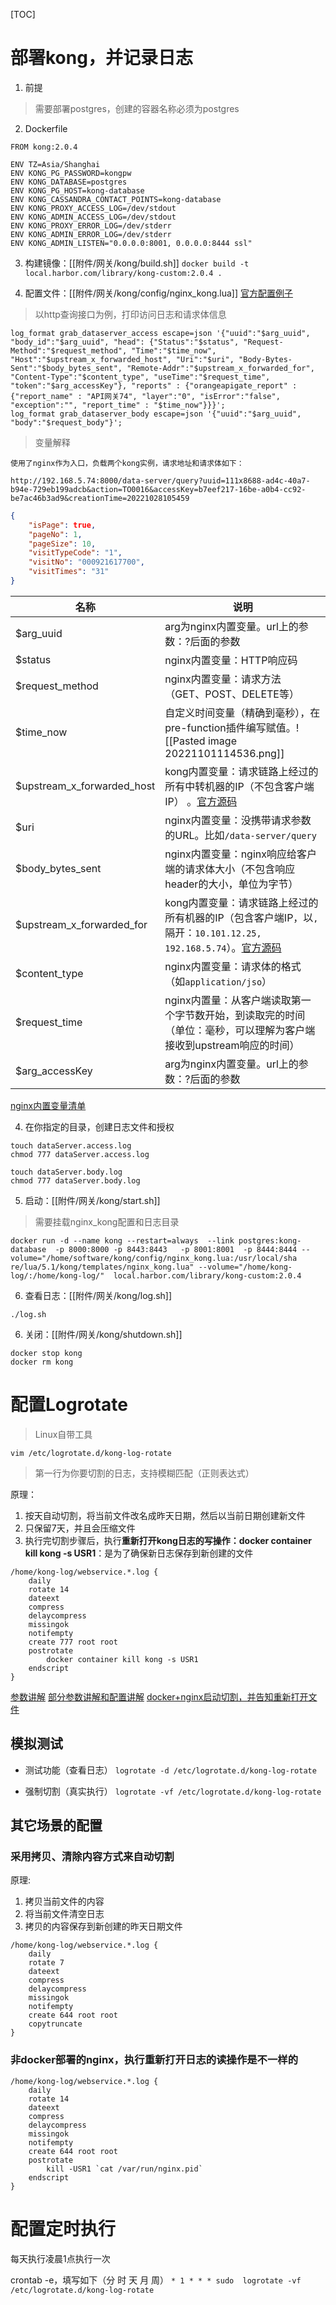 [TOC]

# 部署kong，并记录日志

1. 前提
> 需要部署postgres，创建的容器名称必须为postgres

2. Dockerfile
```docker
FROM kong:2.0.4

ENV TZ=Asia/Shanghai
ENV KONG_PG_PASSWORD=kongpw
ENV KONG_DATABASE=postgres
ENV KONG_PG_HOST=kong-database
ENV KONG_CASSANDRA_CONTACT_POINTS=kong-database
ENV KONG_PROXY_ACCESS_LOG=/dev/stdout
ENV KONG_ADMIN_ACCESS_LOG=/dev/stdout
ENV KONG_PROXY_ERROR_LOG=/dev/stderr
ENV KONG_ADMIN_ERROR_LOG=/dev/stderr
ENV KONG_ADMIN_LISTEN="0.0.0.0:8001, 0.0.0.0:8444 ssl"
````

3. 构建镜像：[[附件/网关/kong/build.sh]]
`docker build -t local.harbor.com/library/kong-custom:2.0.4 .`

4. 配置文件：[[附件/网关/kong/config/nginx_kong.lua]]
	[官方配置例子](https://github.com/Kong/kong/blob/5de2641ecd919002a935297cd8e3e7c37417721d/kong/templates/nginx_kong.lua)

> 以http查询接口为例，打印访问日志和请求体信息

```
log_format grab_dataserver_access escape=json '{"uuid":"$arg_uuid", "body_id":"$arg_uuid", "head": {"Status":"$status", "Request-Method":"$request_method", "Time":"$time_now", "Host":"$upstream_x_forwarded_host", "Uri":"$uri", "Body-Bytes-Sent":"$body_bytes_sent", "Remote-Addr":"$upstream_x_forwarded_for", "Content-Type":"$content_type", "useTime":"$request_time", "token":"$arg_accessKey"}, "reports" : {"orangeapigate_report" : {"report_name" : "API网关74", "layer":"0", "isError":"false", "exception":"", "report_time" : "$time_now"}}}';
log_format grab_dataserver_body escape=json '{"uuid":"$arg_uuid", "body":"$request_body"}';
```

> 变量解释

`使用了nginx作为入口，负载两个kong实例，请求地址和请求体如下：`
```
http://192.168.5.74:8000/data-server/query?uuid=111x8688-ad4c-40a7-b94e-729eb199adcb&action=TO0016&accessKey=b7eef217-16be-a0b4-cc92-be7ac46b3ad9&creationTime=20221028105459
```

```json
{
    "isPage": true,
    "pageNo": 1,
    "pageSize": 10,
    "visitTypeCode": "1",
    "visitNo": "000921617700",
    "visitTimes": "31"
}
```


| 名称                       | 说明                                                                               |
| -------------------------- | ---------------------------------------------------------------------------------- |
| $arg_uuid                  | arg为nginx内置变量。url上的参数：?后面的参数                                                           |
| $status                    | nginx内置变量：HTTP响应码                                                          |
| $request_method            | nginx内置变量：请求方法（GET、POST、DELETE等）                                     |
| $time_now                  | 自定义时间变量（精确到毫秒），在pre-function插件编写赋值。![[Pasted image 20221101114536.png]]                           |
| $upstream_x_forwarded_host | kong内置变量：请求链路上经过的所有中转机器的IP（不包含客户端IP） 。[官方源码](https://github.com/Kong/kong/blob/f3ddf498ad029226b85261060f1a00507e059f2a/kong/runloop/handler.lua#L1513)                 |
| $uri                       | nginx内置变量：没携带请求参数的URL。比如`/data-server/query`                       |
| $body_bytes_sent           | nginx内置变量：nginx响应给客户端的请求体大小（不包含响应header的大小，单位为字节） |
| $upstream_x_forwarded_for  | kong内置变量：请求链路上经过的所有机器的IP（包含客户端IP，以`,`隔开：`10.101.12.25, 192.168.5.74`）。[官方源码](https://github.com/Kong/kong/blob/f3ddf498ad029226b85261060f1a00507e059f2a/kong/runloop/handler.lua#L1504)                                                                 |
| $content_type              | nginx内置变量：请求体的格式（如`application/jso`）                                                                                   |
| $request_time              | nginx内置量：从客户端读取第一个字节数开始，到读取完的时间（单位：毫秒，可以理解为客户端接收到upstream响应的时间）                                                                                   |
| $arg_accessKey             | arg为nginx内置变量。url上的参数：?后面的参数                                                                        |
[nginx内置变量清单](http://nginx.org/en/docs/varindex.html)

4. 在你指定的目录，创建日志文件和授权
```shell
touch dataServer.access.log
chmod 777 dataServer.access.log

touch dataServer.body.log
chmod 777 dataServer.body.log
```

5. 启动：[[附件/网关/kong/start.sh]]
>需要挂载nginx_kong配置和日志目录
```shell
docker run -d --name kong --restart=always  --link postgres:kong-database  -p 8000:8000 -p 8443:8443   -p 8001:8001  -p 8444:8444 --volume="/home/software/kong/config/nginx_kong.lua:/usr/local/sha
re/lua/5.1/kong/templates/nginx_kong.lua" --volume="/home/kong-log/:/home/kong-log/"  local.harbor.com/library/kong-custom:2.0.4
```

6. 查看日志：[[附件/网关/kong/log.sh]]
```
./log.sh
```

6. 关闭：[[附件/网关/kong/shutdown.sh]]
```shell
docker stop kong
docker rm kong
```

# 配置Logrotate
> Linux自带工具

`vim /etc/logrotate.d/kong-log-rotate`
> 第一行为你要切割的日志，支持模糊匹配（正则表达式）

原理：
1. 按天自动切割，将当前文件改名成昨天日期，然后以当前日期创建新文件
2. 只保留7天，并且会压缩文件
3. 执行完切割步骤后，执行**重新打开kong日志的写操作：docker container kill kong -s USR1**：是为了确保新日志保存到新创建的文件

```shell
/home/kong-log/webservice.*.log {
    daily
    rotate 14
    dateext
    compress
    delaycompress
    missingok
    notifempty
    create 777 root root
    postrotate
        docker container kill kong -s USR1
    endscript 
}
```

[参数讲解](https://zhuanlan.zhihu.com/p/265812809)
[部分参数讲解和配置讲解](https://blog.huoding.com/2013/04/21/246)
[docker+nginx启动切割，并告知重新打开文件](https://www.jb51.net/article/146513.htm)

## 模拟测试
* 测试功能（查看日志）
`logrotate -d /etc/logrotate.d/kong-log-rotate`

* 强制切割（真实执行）
`logrotate -vf /etc/logrotate.d/kong-log-rotate`

## 其它场景的配置
### 采用拷贝、清除内容方式来自动切割
原理:
1. 拷贝当前文件的内容
2. 将当前文件清空日志
3. 拷贝的内容保存到新创建的昨天日期文件
```shell
/home/kong-log/webservice.*.log {
    daily
    rotate 7
    dateext
    compress
    delaycompress
    missingok
    notifempty
    create 644 root root
    copytruncate
}
```

### 非docker部署的nginx，执行**重新打开日志的读操作**是不一样的
```shell
/home/kong-log/webservice.*.log {
    daily
    rotate 14
    dateext
    compress
    delaycompress
    missingok
    notifempty
    create 644 root root
    postrotate
        kill -USR1 `cat /var/run/nginx.pid`
    endscript
}
```

# 配置定时执行
每天执行凌晨1点执行一次

crontab -e，填写如下（分 时 天 月 周）
`* 1 * * * sudo  logrotate -vf /etc/logrotate.d/kong-log-rotate`